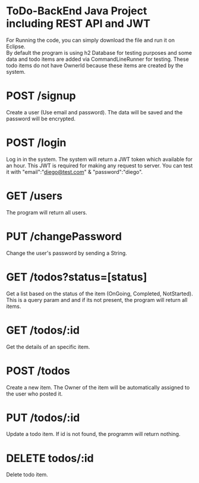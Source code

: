 # ToDo-BackEnd Java Project including REST API and JWT

For Running the code, you can simply download the file and run it on Eclipse.<br>
By default the program is using h2 Database for testing purposes and some data and todo items are added via CommandLineRunner for testing. These todo items do not have OwnerId because these items are created by the system.


# POST /signup
Create a user (Use email and password). The data will be saved and the password will be encrypted.

# POST /login
Log in in the system. The system will return a JWT token which available for an hour. This JWT is required for making any request to server.
You can test it with "email":"diego@test.com" & "password":"diego".

# GET /users
The program will return all users.

# PUT /changePassword
Change the user's password by sending a String.

# GET /todos?status=[status]
Get a list based on the status of the item (OnGoing, Completed, NotStarted). This is a query param and and if its not present, the program will return all items.

# GET /todos/:id
Get the details of an specific item.

# POST /todos
Create a new item. The Owner of the item will be automatically assigned to the user who posted it.

# PUT /todos/:id
Update a todo item. If id is not found, the programm will return nothing. 

# DELETE todos/:id
Delete todo item.
